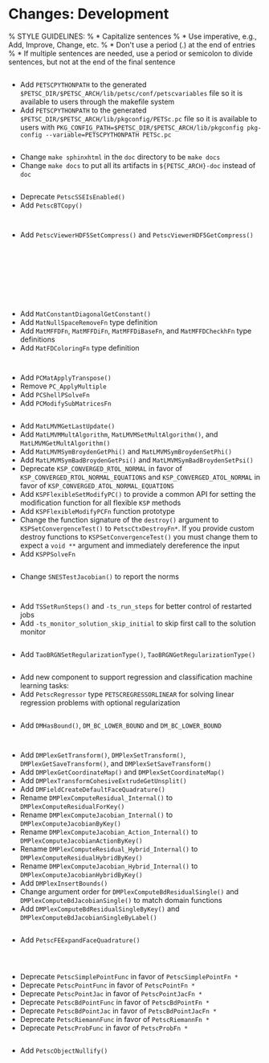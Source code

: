 # Changes: Development

% STYLE GUIDELINES:
% * Capitalize sentences
% * Use imperative, e.g., Add, Improve, Change, etc.
% * Don't use a period (.) at the end of entries
% * If multiple sentences are needed, use a period or semicolon to divide sentences, but not at the end of the final sentence

```{rubric} General:
```

- Add `PETSCPYTHONPATH` to the generated `$PETSC_DIR/$PETSC_ARCH/lib/petsc/conf/petscvariables` file so it is available to users through the makefile system
- Add `PETSCPYTHONPATH` to the generated `$PETSC_DIR/$PETSC_ARCH/lib/pkgconfig/PETSc.pc` file so it is available to users with
  `PKG_CONFIG_PATH=$PETSC_DIR/$PETSC_ARCH/lib/pkgconfig pkg-config --variable=PETSCPYTHONPATH PETSc.pc`


```{rubric} Configure/Build:
```

- Change `make sphinxhtml` in the `doc` directory to be `make docs`
- Change `make docs` to put all its artifacts in `${PETSC_ARCH}-doc` instead of `doc`

```{rubric} Sys:
```

- Deprecate `PetscSSEIsEnabled()`
- Add `PetscBTCopy()`

```{rubric} Event Logging:
```

```{rubric} PetscViewer:
```

- Add `PetscViewerHDF5SetCompress()` and `PetscViewerHDF5GetCompress()`

```{rubric} PetscDraw:
```

```{rubric} AO:
```

```{rubric} IS:
```

```{rubric} VecScatter / PetscSF:
```

```{rubric} PF:
```

```{rubric} Vec:
```

```{rubric} PetscSection:
```

```{rubric} PetscPartitioner:
```

```{rubric} Mat:
```

- Add `MatConstantDiagonalGetConstant()`
- Add `MatNullSpaceRemoveFn` type definition
- Add `MatMFFDFn`, `MatMFFDiFn`, `MatMFFDiBaseFn`, and `MatMFFDCheckhFn` type definitions
- Add `MatFDColoringFn` type definition

```{rubric} MatCoarsen:
```

```{rubric} PC:
```

- Add `PCMatApplyTranspose()`
- Remove `PC_ApplyMultiple`
- Add `PCShellPSolveFn`
- Add `PCModifySubMatricesFn`

```{rubric} KSP:
```

- Add `MatLMVMGetLastUpdate()`
- Add `MatLMVMMultAlgorithm`, `MatLMVMSetMultAlgorithm()`, and `MatLMVMGetMultAlgorithm()`
- Add `MatLMVMSymBroydenGetPhi()` and `MatLMVMSymBroydenSetPhi()`
- Add `MatLMVMSymBadBroydenGetPsi()` and `MatLMVMSymBadBroydenSetPsi()`
- Deprecate `KSP_CONVERGED_RTOL_NORMAL` in favor of `KSP_CONVERGED_RTOL_NORMAL_EQUATIONS` and `KSP_CONVERGED_ATOL_NORMAL` in favor of `KSP_CONVERGED_ATOL_NORMAL_EQUATIONS`
- Add `KSPFlexibleSetModifyPC()` to provide a common API for setting the modification function for all flexible `KSP` methods
- Add `KSPFlexibleModifyPCFn` function prototype
- Change the function signature of the `destroy()` argument to `KSPSetConvergenceTest()` to `PetscCtxDestroyFn*`. If you provide custom destroy
  functions to `KSPSetConvergenceTest()` you must change them to expect a `void **` argument and immediately dereference the input
- Add `KSPPSolveFn`

```{rubric} SNES:
```

- Change `SNESTestJacobian()` to report the norms

```{rubric} SNESLineSearch:
```

```{rubric} TS:
```

- Add `TSSetRunSteps()` and `-ts_run_steps` for better control of restarted jobs
- Add `-ts_monitor_solution_skip_initial` to skip first call to the solution monitor

```{rubric} TAO:
```

- Add ``TaoBRGNSetRegularizationType()``, ``TaoBRGNGetRegularizationType()``

```{rubric} PetscRegressor:
```

- Add new component to support regression and classification machine learning tasks: [](ch_regressor)
- Add `PetscRegressor` type `PETSCREGRESSORLINEAR` for solving linear regression problems with optional regularization

```{rubric} DM/DA:
```

- Add `DMHasBound()`, `DM_BC_LOWER_BOUND` and `DM_BC_LOWER_BOUND`


```{rubric} DMSwarm:
```

```{rubric} DMPlex:
```

- Add `DMPlexGetTransform()`, `DMPlexSetTransform()`, `DMPlexGetSaveTransform()`, and `DMPlexSetSaveTransform()`
- Add `DMPlexGetCoordinateMap()` and `DMPlexSetCoordinateMap()`
- Add `DMPlexTransformCohesiveExtrudeGetUnsplit()`
- Add `DMFieldCreateDefaultFaceQuadrature()`
- Rename `DMPlexComputeResidual_Internal()` to `DMPlexComputeResidualForKey()`
- Rename `DMPlexComputeJacobian_Internal()` to `DMPlexComputeJacobianByKey()`
- Rename `DMPlexComputeJacobian_Action_Internal()` to `DMPlexComputeJacobianActionByKey()`
- Rename `DMPlexComputeResidual_Hybrid_Internal()` to `DMPlexComputeResidualHybridByKey()`
- Rename `DMPlexComputeJacobian_Hybrid_Internal()` to `DMPlexComputeJacobianHybridByKey()`
- Add `DMPlexInsertBounds()`
- Change argument order for `DMPlexComputeBdResidualSingle()` and `DMPlexComputeBdJacobianSingle()` to match domain functions
- Add `DMPlexComputeBdResidualSingleByKey()` and `DMPlexComputeBdJacobianSingleByLabel()`

```{rubric} FE/FV:
```

- Add `PetscFEExpandFaceQuadrature()`

```{rubric} DMNetwork:
```

```{rubric} DMStag:
```

```{rubric} DT:
```

- Deprecate `PetscSimplePointFunc` in favor of `PetscSimplePointFn *`
- Deprecate `PetscPointFunc` in favor of `PetscPointFn *`
- Deprecate `PetscPointJac` in favor of `PetscPointJacFn *`
- Deprecate `PetscBdPointFunc` in favor of `PetscBdPointFn *`
- Deprecate `PetscBdPointJac` in favor of `PetscBdPointJacFn *`
- Deprecate `PetscRiemannFunc` in favor of `PetscRiemannFn *`
- Deprecate `PetscProbFunc` in favor of `PetscProbFn *`

```{rubric} Fortran:
```

- Add `PetscObjectNullify()`
